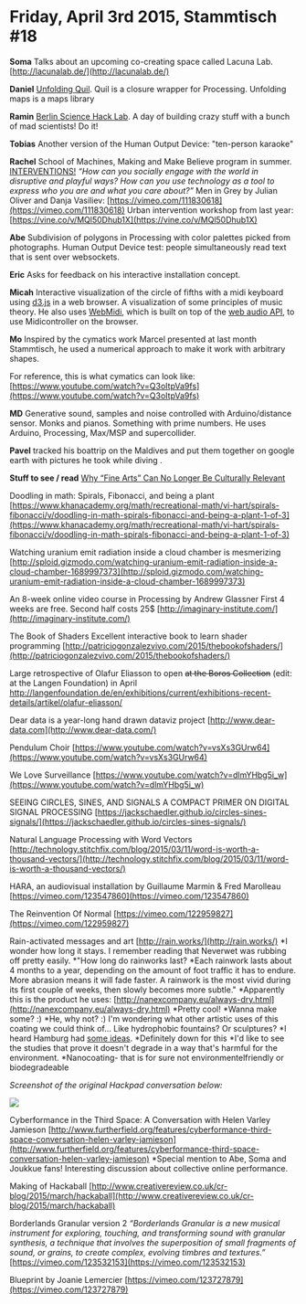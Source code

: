 # **Friday, April 3rd 2015, Stammtisch #18**

**Soma**
Talks about an upcoming co-creating space called Lacuna Lab. 
[http://lacunalab.de/](http://lacunalab.de/)

**Daniel**
[Unfolding Quil](https://medium.com/@danielkirsch/unfolding-quil-bf9a171b5405). 
Quil is a closure wrapper for Processing.
Unfolding maps is a maps library 

**Ramin**
[Berlin Science Hack Lab](http://www.meetup.com/Berlin-Science-Hacking/events/221474712/). A day of building crazy stuff with a bunch of mad scientists! Do it!

**Tobias**
Another version of the Human Output Device: "ten-person karaoke"

**Rachel**
School of Machines, Making and Make Believe program in summer. [INTERVENTIONS!](http://schoolofma.org/programs/)
*“How can you socially engage with the world in disruptive and playful ways? How can you use technology as a tool to express who you are and what you care about?”*
Men in Grey by Julian Oliver and Danja Vasiliev: [https://vimeo.com/111830618](https://vimeo.com/111830618)
Urban intervention workshop from last year: [https://vine.co/v/MQl50Dhub1X](https://vine.co/v/MQl50Dhub1X)

**Abe**
Subdivision of polygons in Processing with color palettes picked from photographs.
Human Output Device test: people simultaneously read text that is sent over websockets.

**Eric**
Asks for feedback on his interactive installation concept. 

**Micah**
Interactive visualization of the circle of fifths with a midi keyboard using [d3.js](http://d3js.org/) in a web browser.
A visualization of some principles of music theory. He also uses [WebMidi](http://www.w3.org/TR/2015/WD-webmidi-20150317/), which is built on top of the [web audio API](http://webaudio.github.io/web-audio-api/), to use Midicontroller on the browser.

**Mo**
Inspired by the cymatics work Marcel presented at last month Stammtisch, he used a numerical approach to make it work with arbitrary shapes.

For reference, this is what cymatics can look like: [https://www.youtube.com/watch?v=Q3oItpVa9fs](https://www.youtube.com/watch?v=Q3oItpVa9fs)

**MD**
Generative sound, samples and noise controlled with Arduino/distance sensor. Monks and pianos. Something with prime numbers. He uses Arduino, Processing, Max/MSP and supercollider.

**Pavel**
tracked his boattrip on the Maldives and put them together on google earth with pictures he took while diving .


**Stuff to see / read**
[Why “Fine Arts” Can No Longer Be Culturally Relevant](http://dyske.com/paper/1082) 

Doodling in math: Spirals, Fibonacci, and being a plant
[https://www.khanacademy.org/math/recreational-math/vi-hart/spirals-fibonacci/v/doodling-in-math-spirals-fibonacci-and-being-a-plant-1-of-3](https://www.khanacademy.org/math/recreational-math/vi-hart/spirals-fibonacci/v/doodling-in-math-spirals-fibonacci-and-being-a-plant-1-of-3)

Watching uranium emit radiation inside a cloud chamber is mesmerizing
[http://sploid.gizmodo.com/watching-uranium-emit-radiation-inside-a-cloud-chamber-1689997373](http://sploid.gizmodo.com/watching-uranium-emit-radiation-inside-a-cloud-chamber-1689997373)

An 8-week online video course in Processing by Andrew Glassner
First 4 weeks are free. Second half costs 25$
[http://imaginary-institute.com/](http://imaginary-institute.com/)

The Book of Shaders
Excellent interactive book to learn shader programming
[http://patriciogonzalezvivo.com/2015/thebookofshaders/](http://patriciogonzalezvivo.com/2015/thebookofshaders/)

Large retrospective of Olafur Eliasson to open ~~at the Boros Collection~~ (edit: at the Langen Foundation) in April
[http://](http://langenfoundation.de/en/exhibitions/current/exhibitions-recent-details/artikel/olafur-eliasson/)[langenfoundation.de/](http://langenfoundation.de/en/exhibitions/current/exhibitions-recent-details/artikel/olafur-eliasson/)[en/exhibitions/current/exhibitions-recent-details/artikel/olafur-eliasson](http://langenfoundation.de/en/exhibitions/current/exhibitions-recent-details/artikel/olafur-eliasson/)[/](http://langenfoundation.de/en/exhibitions/current/exhibitions-recent-details/artikel/olafur-eliasson/)

Dear data is a year-long hand drawn dataviz project
[http://www.dear-data.com](http://www.dear-data.com/)

Pendulum Choir
[https://www.youtube.com/watch?v=vsXs3GUrw64](https://www.youtube.com/watch?v=vsXs3GUrw64)

We Love Surveillance
[https://www.youtube.com/watch?v=dlmYHbg5i_w](https://www.youtube.com/watch?v=dlmYHbg5i_w)

SEEING CIRCLES, SINES, AND SIGNALS
A COMPACT PRIMER ON DIGITAL SIGNAL PROCESSING
[https://jackschaedler.github.io/circles-sines-signals/](https://jackschaedler.github.io/circles-sines-signals/)

Natural Language Processing with Word Vectors
[http://technology.stitchfix.com/blog/2015/03/11/word-is-worth-a-thousand-vectors/](http://technology.stitchfix.com/blog/2015/03/11/word-is-worth-a-thousand-vectors/)

HARA, an audiovisual installation by Guillaume Marmin & Fred Marolleau
[https://vimeo.com/123547860](https://vimeo.com/123547860)

The Reinvention Of Normal
[https://vimeo.com/122959827](https://vimeo.com/122959827)

Rain-activated messages and art
[http://rain.works/](http://rain.works/)
*I wonder how long it stays. I remember reading that Neverwet was rubbing off pretty easily.
*"How long do rainworks last?
*Each rainwork lasts about 4 months to a year, depending on the amount of foot traffic it has to endure. More abrasion means it will fade faster. A rainwork is the most vivid during its first couple of weeks, then slowly becomes more subtle."
*Apparently this is the product he uses: [http://nanexcompany.eu/always-dry.html](http://nanexcompany.eu/always-dry.html)
*Pretty cool!
*Wanna make some? :)
*He, why not? :) I'm wondering what other artistic uses of this coating we could think of... Like hydrophobic fountains? Or sculptures?
*I heard Hamburg had [some ideas](http://www.gizmag.com/st-pauli-pee-back-super-hydrophobic-walls/36424/).
*Definitely down for this
*I'd like to see the studies that prove it doesn't degrade in a way that's harmful for the environment.
*Nanocoating- that is for sure not environmentelfriendly or biodegradeable

*Screenshot of the original Hackpad conversation below:*

![](https://d2mxuefqeaa7sj.cloudfront.net/s_039437B60E1187F9C871082963DC205ABD2D9B9CE487F1D586F6E4ACCB9A0F32_1463826017856_Capture+decran+2016-05-21+a+12.19.44.jpg)



Cyberformance in the Third Space: A Conversation with Helen Varley Jamieson
[http://www.furtherfield.org/features/cyberformance-third-space-conversation-helen-varley-jamieson](http://www.furtherfield.org/features/cyberformance-third-space-conversation-helen-varley-jamieson)
*Special mention to Abe, Soma and Joukkue fans! Interesting discussion about collective online performance.

Making of Hackaball
[http://www.creativereview.co.uk/cr-blog/2015/march/hackaball](http://www.creativereview.co.uk/cr-blog/2015/march/hackaball)

Borderlands Granular version 2
*“Borderlands Granular is a new musical instrument for exploring, touching, and transforming sound with granular synthesis, a technique that involves the superposition of small fragments of sound, or grains, to create complex, evolving timbres and textures.”*
[https://vimeo.com/123532153](https://vimeo.com/123532153)

Blueprint by Joanie Lemercier
[https://vimeo.com/123727879](https://vimeo.com/123727879)



